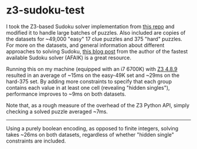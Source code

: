 # z3-sudoku-test

I took the Z3-based Sudoku solver implementation from [this
repo](https://github.com/ppmx/sudoku-solver/) and modified it to handle large
batches of puzzles. Also included are copies of the datasets for ~49,000 "easy"
17 clue puzzles and 375 "hard" puzzles. For more on the datasets, and general
information about different approaches to solving Sudoku, [this blog
post](https://t-dillon.github.io/tdoku/) from the author of the fastest
available Sudoku solver (AFAIK) is a great resource.

Running this on my machine (equipped with an i7 6700K) with [Z3
4.8.9](https://github.com/Z3Prover/z3/releases/tag/z3-4.8.9) resulted in an
average of ~15ms on the easy-49K set and ~29ms on the hard-375 set. By adding
more constraints to specify that each group contains each value in at least one
cell (revealing "hidden singles"), performance improves to ~9ms on both
datasets.

Note that, as a rough measure of the overhead of the Z3 Python API, simply
checking a solved puzzle averaged ~7ms.

---

Using a purely boolean encoding, as opposed to finite integers, solving takes
~26ms on both datasets, regardless of whether "hidden single" constraints are
included.
